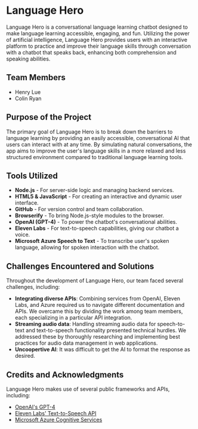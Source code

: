 
# Language Hero

Language Hero is a conversational language learning chatbot designed to make language learning accessible, engaging, and fun. Utilizing the power of artificial intelligence, Language Hero provides users with an interactive platform to practice and improve their language skills through conversation with a chatbot that speaks back, enhancing both comprehension and speaking abilities.

## Team Members
- Henry Lue
- Colin Ryan

## Purpose of the Project
The primary goal of Language Hero is to break down the barriers to language learning by providing an easily accessible, conversational AI that users can interact with at any time. By simulating natural conversations, the app aims to improve the user's language skills in a more relaxed and less structured environment compared to traditional language learning tools.

## Tools Utilized
- **Node.js** - For server-side logic and managing backend services.
- **HTML5 & JavaScript** - For creating an interactive and dynamic user interface.
- **GitHub** - For version control and team collaboration.
- **Browserify** - To bring Node.js-style modules to the browser.
- **OpenAI (GPT-4)** - To power the chatbot's conversational abilities.
- **Eleven Labs** - For text-to-speech capabilities, giving our chatbot a voice.
- **Microsoft Azure Speech to Text** - To transcribe user's spoken language, allowing for spoken interaction with the chatbot.

## Challenges Encountered and Solutions
Throughout the development of Language Hero, our team faced several challenges, including:
- **Integrating diverse APIs**: Combining services from OpenAI, Eleven Labs, and Azure required us to navigate different documentation and APIs. We overcame this by dividing the work among team members, each specializing in a particular API integration.
- **Streaming audio data**: Handling streaming audio data for speech-to-text and text-to-speech functionality presented technical hurdles. We addressed these by thoroughly researching and implementing best practices for audio data management in web applications.
- **Uncoopertive AI**: It was difficult to get the AI to format the response as desired.
## Credits and Acknowledgments
Language Hero makes use of several public frameworks and APIs, including:
- [OpenAI's GPT-4](https://openai.com/)
- [Eleven Labs' Text-to-Speech API](https://elevenlabs.io/)
- [Microsoft Azure Cognitive Services](https://azure.microsoft.com/en-us/services/cognitive-services/)
